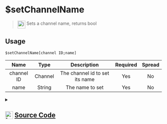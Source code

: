 # $setChannelName
> <img align="top" src="https://upload.wikimedia.org/wikipedia/commons/thumb/e/e4/Infobox_info_icon.svg/160px-Infobox_info_icon.svg.png?20150409153300" alt="image" width="25" height="auto"> Sets a channel name, returns bool
## Usage
```
$setChannelName[channel ID;name]
```
| Name | Type | Description | Required | Spread
| :---: | :---: | :---: | :---: | :---: |
channel ID | Channel | The channel id to set its name | Yes | No
name | String | The name to set | Yes | No
<details>
<summary>
    
## <img align="top" src="https://cdn4.iconfinder.com/data/icons/iconsimple-logotypes/512/github-512.png" alt="image" width="25" height="auto">  [Source Code](https://github.com/tryforge/ForgeScript-V2/blob/main/src/native/setChannelName.ts)
    
</summary>
    
```ts
import { BaseChannel, TextChannel } from "discord.js"
import { ArgType, NativeFunction, Return } from "../structures"
import noop from "../functions/noop"

export default new NativeFunction({
    name: "$setChannelName",
    description: "Sets a channel name, returns bool",
    brackets: true,
    unwrap: true,
    args: [
        {
            name: "channel ID",
            description: "The channel id to set its name",
            rest: false,
            check: (i: BaseChannel) => "setName" in i,
            type: ArgType.Channel,
            required: true
        },
        {
            name: "name",
            description: "The name to set",
            rest: false,
            required: true,
            type: ArgType.String
        }
    ],
    async execute(ctx, [ channel, name ]) {
        return Return.success(
            !!(await (channel as TextChannel).setName(name).catch(noop))
        )
    },
})
```
    
</details>